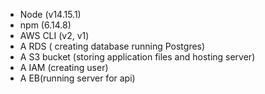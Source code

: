 - Node (v14.15.1)
- npm (6.14.8)
- AWS CLI (v2, v1)
- A RDS ( creating database running Postgres)
- A S3 bucket (storing application files and hosting server)
- A IAM (creating user)
- A EB(running server for api)